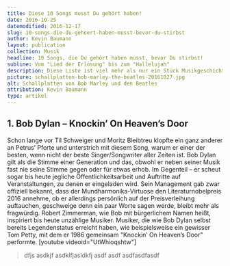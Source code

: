 ```yaml
---
title: Diese 10 Songs musst Du gehört haben!
date: 2016-10-25
datemodified: 2016-12-17
slug: 10-songs-die-du-gehoert-haben-musst-bevor-du-stirbst
author: Kevin Baumann
layout: publication
collection: Musik
headline: 10 Songs, die Du gehört haben musst, bevor Du stirbst!
subline: Vom "Lied der Erlösung" bis zum "Hallelujah"
description: Diese Liste ist viel mehr als nur ein Stück Musikgeschichte. Warum Du diese 10 Songs einfach gehört haben musst, liest Du hier!
picture: schallplatten-bob-marley-the-beatles-20161027.jpg
alt: Schallplatten von Bob Marley und den Beatles
attribution: Kevin Baumann
type: artikel
---
```

## 1. Bob Dylan – Knockin’ On Heaven’s Door
Schon lange vor Til Schweiger und Moritz Bleibtreu klopfte ein ganz anderer an Petrus’ Pforte und unterstrich mit diesem Song, warum er einer der besten, wenn nicht der beste Singer/Songwriter aller Zeiten ist. Bob Dylan gilt als die Stimme einer Generation und das, obwohl er neben seiner Musik fast nie seine Stimme gegen oder für etwas erhob. Im Gegenteil – er scheut sogar bis heute jegliche Öffentlichkeitsarbeit und Auftritte auf Veranstaltungen, zu denen er eingeladen wird. Sein Management gab zwar offiziell bekannt, dass der Mundharmonika-Virtuose den Literaturnobelpreis 2016 annehme, ob er allerdings persönlich auf der Preisverleihung auftauchen, geschweige denn ein paar Worte sagen werde, bleibt mehr als fragwürdig. Robert Zimmerman, wie Bob mit bürgerlichem Namen heißt, inspiriert bis heute unzählige Musiker. Musiker, die wie Bob Dylan selbst bereits Legendenstatus erreicht haben, wie beispielsweise ein gewisser Tom Petty, mit dem er 1986 gemeinsam "Knockin’ On Heaven’s Door" performte.
[youtube videoid="UtWhioqshtw"]

> dfjs asdkjf asdklfjasldkfj
>  asdf
>  asdf
>  asdfasdfasdf
